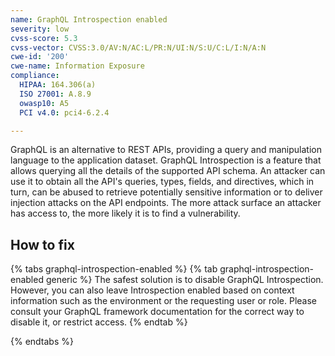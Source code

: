 ```yaml
---
name: GraphQL Introspection enabled
severity: low
cvss-score: 5.3
cvss-vector: CVSS:3.0/AV:N/AC:L/PR:N/UI:N/S:U/C:L/I:N/A:N
cwe-id: '200'
cwe-name: Information Exposure
compliance:
  HIPAA: 164.306(a)
  ISO 27001: A.8.9
  owasp10: A5
  PCI v4.0: pci4-6.2.4

---            
```


GraphQL is an alternative to REST APIs, providing a query and manipulation language to the application dataset.
GraphQL Introspection is a feature that allows querying all the details of the supported API schema. An attacker can use it to obtain all the API's queries, types, fields, and directives, which in turn, can be abused to retrieve potentially sensitive information or to deliver injection attacks on the API endpoints.
The more attack surface an attacker has access to, the more likely it is to find a vulnerability.

## How to fix

{% tabs graphql-introspection-enabled %}
{% tab graphql-introspection-enabled generic %}
The safest solution is to disable GraphQL Introspection. However, you can also leave Introspection enabled based on context information such as the environment or the requesting user or role.
Please consult your GraphQL framework documentation for the correct way to disable it, or restrict access.
{% endtab %}

{% endtabs %}
